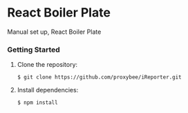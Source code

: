 # React Boiler Plate
Manual set up, React Boiler Plate

### Getting Started
1. Clone the repository:
    ```
    $ git clone https://github.com/proxybee/iReporter.git
    ```


2. Install dependencies:
    ```
    $ npm install
    ```
